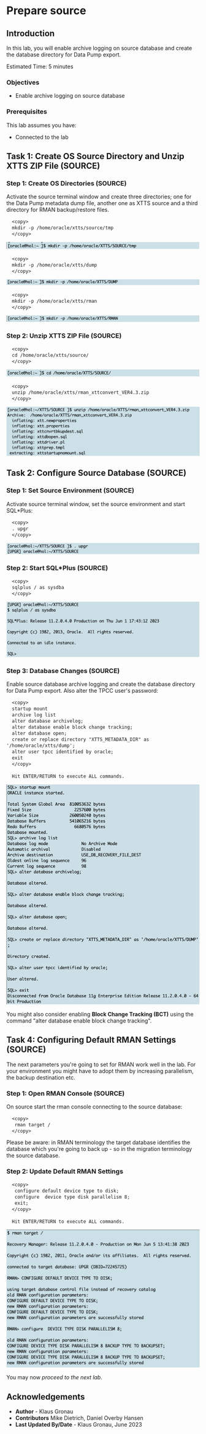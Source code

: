 # Prepare source 

## Introduction

In this lab, you will enable archive logging on source database and create the database directory for Data Pump export.

Estimated Time: 5 minutes

### Objectives

- Enable archive logging on source database

### Prerequisites

This lab assumes you have:

- Connected to the lab

## Task 1: Create OS Source Directory and Unzip XTTS ZIP File (SOURCE)

### Step 1: Create OS Directories (SOURCE)
Activate the source terminal window and create three directories; one for the Data Pump metadata dump file, another one as XTTS source and a third directory for RMAN backup/restore files.

  ```
    <copy>
    mkdir -p /home/oracle/xtts/source/tmp 
    </copy>
  ```
![Create XTTS source OS Directory](./images/mkdir-xtts-src-os-dir.png " ")


  ```
    <copy>
    mkdir -p /home/oracle/xtts/dump
    </copy>
  ```
![Create source OS Directory](./images/mkdir-xtts-dump-dir.png " ")


  ```
    <copy>
    mkdir -p /home/oracle/xtts/rman
    </copy>
  ```

![Create source OS Directory](./images/mkdir-xtts-rman-dir.png " ")


### Step 2: Unzip XTTS ZIP File (SOURCE)

  ```
    <copy>
    cd /home/oracle/xtts/source/
    </copy>
  ```
![Unzipping the XTTS Perl V4 ZIP file on source](./images/change-xtts-src-dir.png " ")

  ```
    <copy>
    unzip /home/oracle/xtts/rman_xttconvert_VER4.3.zip
    </copy>
  ```
![Unzipping the XTTS Perl V4 ZIP file on source](./images/unzip-xtts-src.png " ")

## Task 2: Configure Source Database (SOURCE)
### Step 1: Set Source Environment (SOURCE)

Activate source terminal window, set the source environment and start SQL*Plus:

  ```
    <copy>
    . upgr
    </copy>
 ```
![Set source database environment](./images/source-src-env.png " ")

### Step 2: Start SQL*Plus (SOURCE)
  ```
    <copy>
    sqlplus / as sysdba
    </copy>
 ```
![Login to source 11.2.0.4 database](./images/start-sqlplus-src.png " ")


### Step 3: Database Changes (SOURCE)
Enable source database archive logging and create the database directory for Data Pump export. Also alter the TPCC user's password:


  ```
    <copy>
    startup mount
    archive log list
    alter database archivelog;
    alter database enable block change tracking;
    alter database open;
    create or replace directory "XTTS_METADATA_DIR" as '/home/oracle/xtts/dump';
    alter user tpcc identified by oracle;
    exit
    </copy>

    Hit ENTER/RETURN to execute ALL commands.
  ```

![Enabling archive logging in source database](./images/start-src-db-enable-archive.png " ")

You might also consider enabling __Block Change Tracking (BCT)__ using the command "alter database enable block change tracking".

## Task 4: Configuring Default RMAN Settings (SOURCE)
The next parameters you're going to set for RMAN work well in the lab. For your environment you might have to adopt them by increasing parallelism, the backup destination etc.

### Step 1: Open RMAN Console (SOURCE)
On source start the rman console connecting to the source database: 

  ```
    <copy>
     rman target /
    </copy>
  ```

Please be aware:
in RMAN terminology the target database identifies the database which you're going to back up - so in the migration terminology the source database. 

### Step 2: Update Default RMAN Settings

  ```
    <copy>
     configure default device type to disk;
     configure  device type disk parallelism 8;
     exit;
    </copy>

    Hit ENTER/RETURN to execute ALL commands.
  ```

![configure default RMAN parameters on source database side](./images/rman-default-target-settings.png " ")


You may now *proceed to the next lab*.


## Acknowledgements
* **Author** - Klaus Gronau
* **Contributors** Mike Dietrich, Daniel Overby Hansen  
* **Last Updated By/Date** - Klaus Gronau, June 2023
